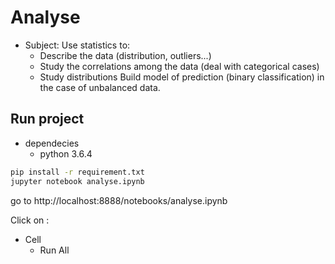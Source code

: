 # Analyse

- Subject: 
Use statistics to: 
  - Describe the data (distribution, outliers...)
  - Study the correlations among the data (deal with categorical cases)
  - Study distributions
Build model of prediction (binary classification) in the case of unbalanced data.

## Run project

- dependecies
  - python 3.6.4

```bash
pip install -r requirement.txt
jupyter notebook analyse.ipynb
```

go to http://localhost:8888/notebooks/analyse.ipynb

Click on :
- Cell
  - Run All
